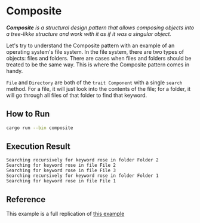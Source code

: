 # Composite

_**Composite** is a structural design pattern that allows composing objects into a tree-likke structure and work with it as if it was a singular object._

Let's try to understand the Composite pattern with an example of an operating system's file system. In the file system, there are two types of objects: files and folders. There are cases when files and folders should be treated to be the same way. This is where the Composite pattern comes in handy.

`File` and `Directory` are both of the `trait Component` with a single `search` method. For a file, it will just look into the contents of the file; for a folder, it will go through all files of that folder to find that keyword.

## How to Run

```bash
cargo run --bin composite
```

## Execution Result

```
Searching recursively for keyword rose in folder Folder 2
Searching for keyword rose in file File 2
Searching for keyword rose in file File 3
Searching recursively for keyword rose in folder Folder 1
Searching for keyword rose in file File 1
```

## Reference
This example is a full replication of [this example](https://github.com/fadeevab/design-patterns-rust/tree/main/structural/composite)